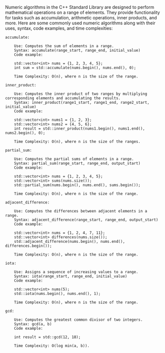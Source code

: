 Numeric algorithms in the C++ Standard Library are designed to perform mathematical operations on a range of elements. They provide functionality for tasks such as accumulation, arithmetic operations, inner products, and more. Here are some commonly used numeric algorithms along with their uses, syntax, code examples, and time complexities:

    accumulate:
    
        Use: Computes the sum of elements in a range.
        Syntax: accumulate(range_start, range_end, initial_value)
        Code example:

        std::vector<int> nums = {1, 2, 3, 4, 5};
        int sum = std::accumulate(nums.begin(), nums.end(), 0);

        Time Complexity: O(n), where n is the size of the range.

    inner_product:

        Use: Computes the inner product of two ranges by multiplying corresponding elements and accumulating the results.
        Syntax: inner_product(range1_start, range1_end, range2_start, initial_value)
        Code example:

        std::vector<int> nums1 = {1, 2, 3};
        std::vector<int> nums2 = {4, 5, 6};
        int result = std::inner_product(nums1.begin(), nums1.end(), nums2.begin(), 0);

        Time Complexity: O(n), where n is the size of the ranges.

    partial_sum:

        Use: Computes the partial sums of elements in a range.
        Syntax: partial_sum(range_start, range_end, output_start)
        Code example:

        std::vector<int> nums = {1, 2, 3, 4, 5};
        std::vector<int> sums(nums.size());
        std::partial_sum(nums.begin(), nums.end(), sums.begin());

        Time Complexity: O(n), where n is the size of the range.

    adjacent_difference:

        Use: Computes the differences between adjacent elements in a range.
        Syntax: adjacent_difference(range_start, range_end, output_start)
        Code example:

        std::vector<int> nums = {1, 2, 4, 7, 11};
        std::vector<int> differences(nums.size());
        std::adjacent_difference(nums.begin(), nums.end(), differences.begin());

        Time Complexity: O(n), where n is the size of the range.

    iota:

        Use: Assigns a sequence of increasing values to a range.
        Syntax: iota(range_start, range_end, initial_value)
        Code example:

        std::vector<int> nums(5);
        std::iota(nums.begin(), nums.end(), 1);

        Time Complexity: O(n), where n is the size of the range.

    gcd:

        Use: Computes the greatest common divisor of two integers.
        Syntax: gcd(a, b)
        Code example:

        int result = std::gcd(12, 18);

        Time Complexity: O(log min(a, b)).